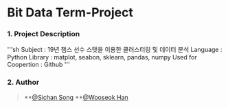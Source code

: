 # Bit Data Term-Project

### 1. Project Description

'''sh
Subject : 19년 챔스 선수 스탯을 이용한 클러스터링 및 데이터 분석
Language : Python
Library : matplot, seabon, sklearn, pandas, numpy
Used for Coopertion : Github
'''

### 2. Author
> **[@Sichan Song](https://github.com/sichan0107)
> **[@Wooseok Han](https://github.com/hanwo)

